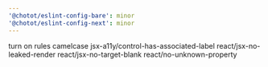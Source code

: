 ```yaml
---
'@chotot/eslint-config-bare': minor
'@chotot/eslint-config-next': minor
---
```


turn on rules camelcase jsx-a11y/control-has-associated-label react/jsx-no-leaked-render react/jsx-no-target-blank react/no-unknown-property
